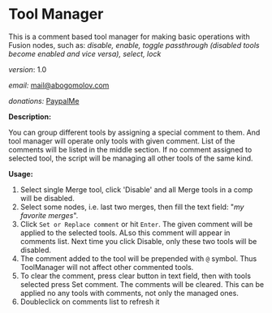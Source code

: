 # Tool Manager
This is a comment based tool manager for making basic operations with Fusion nodes, such as: _disable, enable, toggle passthrough (disabled tools become enabled and vice versa), select, lock_

_version_: 1.0

_email:_ mail@abogomolov.com

_donations:_ [PaypalMe](https://paypal.me/aabogomolov/10usd)

**Description:**

You can group different tools by assigning a special comment to them. And tool manager will operate only tools with given comment. List of the comments will be listed in the middle section. If no comment assigned to selected tool, the script will be managing all other tools of the same kind. 

**Usage:**

1. Select single Merge tool, click 'Disable' and all Merge tools in a comp will be disabled.
2. Select some nodes, i.e. last two merges, then fill the text field: "_my favorite merges_". 
3. Click `Set or Replace comment` or hit `Enter`. The given comment will be applied to the selected tools. ALso this comment will appear in comments list. Next time you click Disable, only these two tools will be disabled. 
4. The comment added to the tool will be prepended with `@` symbol. Thus ToolManager will not affect other commented tools. 
5. To clear the comment, press clear button in text field, then with tools selected press Set comment. The comments will be cleared. This can be applied no any tools with comments, not only the managed ones.
6. Doubleclick on comments list to refresh it
